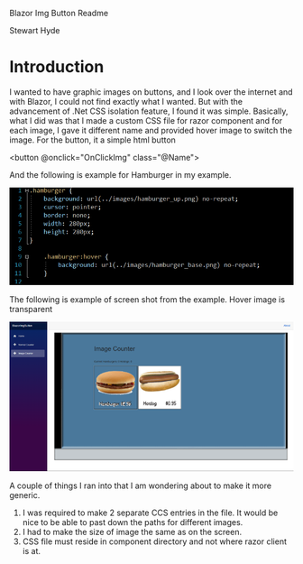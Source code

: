 Blazor Img Button  Readme

Stewart Hyde

Introduction
============


I wanted to have graphic images on buttons, and I look over the internet and with Blazor, I could not find exactly what I wanted.  But with the advancement of .Net CSS isolation feature, I found it was simple. Basically, what I did was that I made a custom CSS file for razor component and for each image, I gave it different name and provided hover image to switch the image.
For the button, it a simple html button 

<button @onclick="OnClickImg" class="@Name"></button>

And the following is example for Hamburger in my example.


![](media/css.png)
 
The following is example of screen shot from the example.  Hover image is transparent

![](media/screenshot.png)

A couple of things I ran into that I am wondering about to make it more generic.
1.	I was required to make 2 separate CCS entries in the file. It would be nice to be able to past down the paths for different images.
2.	I had to make the size of image the same as on the screen. 
3.	CSS file must reside in component directory and not where razor client is at.

